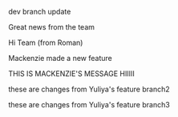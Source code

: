 dev branch update

Great news from the team

Hi Team (from Roman)


Mackenzie made a new feature

THIS IS MACKENZIE'S MESSAGE HIIIII

these are changes from Yuliya's feature branch2

these are changes from Yuliya's feature branch3


